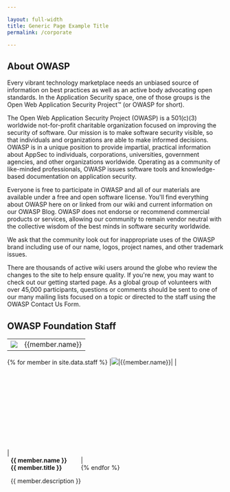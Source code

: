 ```yaml
---

layout: full-width
title: Generic Page Example Title
permalink: /corporate

---
```


## About OWASP

Every vibrant technology marketplace needs an unbiased source of information on best practices as well as an active body advocating open standards. In the Application Security space, one of those groups is the Open Web Application Security Project™ (or OWASP for short).

The Open Web Application Security Project (OWASP) is a 501(c)(3) worldwide not-for-profit charitable organization focused on improving the security of software. Our mission is to make software security visible, so that individuals and organizations are able to make informed decisions. OWASP is in a unique position to provide impartial, practical information about AppSec to individuals, corporations, universities, government agencies, and other organizations worldwide. Operating as a community of like-minded professionals, OWASP issues software tools and knowledge-based documentation on application security.

Everyone is free to participate in OWASP and all of our materials are available under a free and open software license. You'll find everything about OWASP here on or linked from our wiki and current information on our OWASP Blog. OWASP does not endorse or recommend commercial products or services, allowing our community to remain vendor neutral with the collective wisdom of the best minds in software security worldwide.

We ask that the community look out for inappropriate uses of the OWASP brand including use of our name, logos, project names, and other trademark issues.

There are thousands of active wiki users around the globe who review the changes to the site to help ensure quality. If you're new, you may want to check out our getting started page. As a global group of volunteers with over 45,000 participants, questions or comments should be sent to one of our many mailing lists focused on a topic or directed to the staff using the OWASP Contact Us Form.

## OWASP Foundation Staff
|   |   |
|---|---|
|<img src={{member.img}}/>|{{member.name}}|
{% for member in site.data.staff %}
|<img src={{member.img}}/>|{{member.name}}|
|<div style="display:table-cell;background-image: url({{ member.image }});background-size:contain;width:150px;height:180px; background-repeat: no-repeat;"></div>|	
        <div style="display:tabel-cell;float:left;padding-left:8px;"><span style="font-weight:bold;">{{ member.name }}<br/>{{ member.title }}</span><p>{{ member.description }}</p></div>|	
{% endfor %}	
